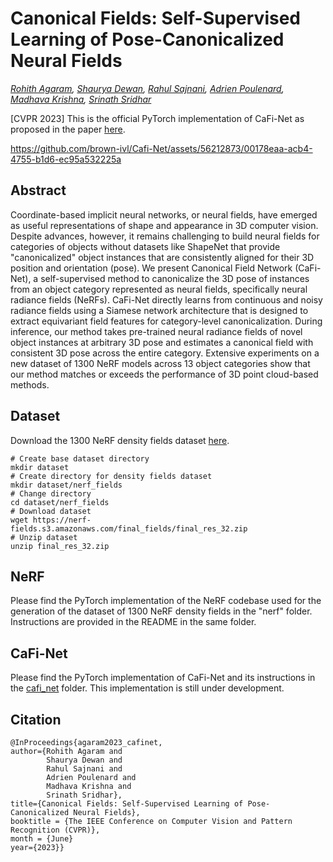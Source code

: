 # Canonical Fields: Self-Supervised Learning of Pose-Canonicalized Neural Fields

*[Rohith Agaram](https://scholar.google.com/citations?user=Ni6qG7wAAAAJ), [Shaurya Dewan](https://scholar.google.com/citations?user=1FLYpxAAAAAJ), [Rahul Sajnani](https://scholar.google.com/citations?user=HAtfBjoAAAAJ&hl=en&oi=ao), [Adrien Poulenard](https://scholar.google.com/citations?hl=en&user=zsGbyGYAAAAJ), [Madhava Krishna](https://scholar.google.com/citations?user=QDuPGHwAAAAJ), [Srinath Sridhar](https://cs.brown.edu/people/ssrinath/)*

[CVPR 2023] This is the official PyTorch implementation of CaFi-Net as proposed in the paper [here](https://arxiv.org/abs/2212.02493).

https://github.com/brown-ivl/Cafi-Net/assets/56212873/00178eaa-acb4-4755-b1d6-ec95a532225a

## Abstract
Coordinate-based implicit neural networks, or neural fields, have emerged as useful representations of shape and appearance in 3D computer vision. Despite advances, however, it remains challenging to build neural fields for categories of objects without datasets like ShapeNet that provide "canonicalized" object instances that are consistently aligned for their 3D position and orientation (pose). We present Canonical Field Network (CaFi-Net), a self-supervised method to canonicalize the 3D pose of instances from an object category represented as neural fields, specifically neural radiance fields (NeRFs). CaFi-Net directly learns from continuous and noisy radiance fields using a Siamese network architecture that is designed to extract equivariant field features for category-level canonicalization. During inference, our method takes pre-trained neural radiance fields of novel object instances at arbitrary 3D pose and estimates a canonical field with consistent 3D pose across the entire category. Extensive experiments on a new dataset of 1300 NeRF models across 13 object categories show that our method matches or exceeds the performance of 3D point cloud-based methods.



## Dataset
Download the 1300 NeRF density fields dataset [here](https://nerf-fields.s3.amazonaws.com/final_fields/final_res_32.zip).
```
# Create base dataset directory
mkdir dataset
# Create directory for density fields dataset
mkdir dataset/nerf_fields
# Change directory
cd dataset/nerf_fields
# Download dataset
wget https://nerf-fields.s3.amazonaws.com/final_fields/final_res_32.zip
# Unzip dataset
unzip final_res_32.zip
```

## NeRF
Please find the PyTorch implementation of the NeRF codebase used for the generation of the dataset of 1300 NeRF density fields in the "nerf" folder. Instructions are provided in the README in the same folder.

## CaFi-Net
Please find the PyTorch implementation of CaFi-Net and its instructions in the [cafi_net](./cafi_net) folder. This implementation is still under development.

## Citation
```
@InProceedings{agaram2023_cafinet,
author={Rohith Agaram and 
        Shaurya Dewan and 
        Rahul Sajnani and 
        Adrien Poulenard and 
        Madhava Krishna and 
        Srinath Sridhar},
title={Canonical Fields: Self-Supervised Learning of Pose-Canonicalized Neural Fields},
booktitle = {The IEEE Conference on Computer Vision and Pattern Recognition (CVPR)},
month = {June}
year={2023}}
```
